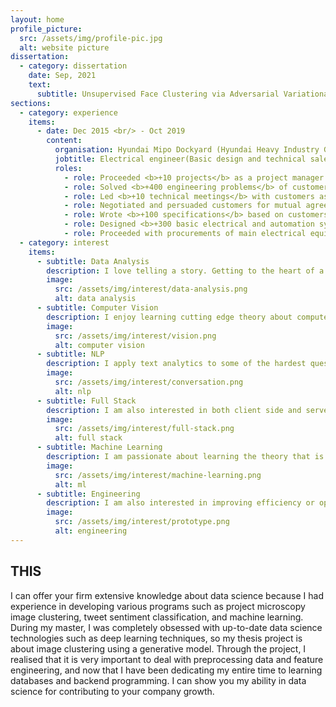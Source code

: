 ```yaml
---
layout: home
profile_picture:
  src: /assets/img/profile-pic.jpg
  alt: website picture
dissertation:
  - category: dissertation
    date: Sep, 2021
    text:
      subtitle: Unsupervised Face Clustering via Adversarial Variational Graph Auto-Encoder and Similarity Density
sections:
  - category: experience
    items:
      - date: Dec 2015 <br/> - Oct 2019
        content: 
          organisation: Hyundai Mipo Dockyard (Hyundai Heavy Industry Group) <br/>
          jobtitle: Electrical engineer(Basic design and technical sales) <br/>
          roles: 
            - role: Proceeded <b>+10 projects</b> as a project manager in electrical part
            - role: Solved <b>+400 engineering problems</b> of customers' requirements
            - role: Led <b>+10 technical meetings</b> with customers as a representative of an electrical team for dealing with technical problems.
            - role: Negotiated and persuaded customers for mutual agreed specifications and product price.
            - role: Wrote <b>+100 specifications</b> based on customers' requirements.
            - role: Designed <b>+300 basic electrical and automation systems</b>, Estimated the cost of the system.
            - role: Proceeded with procurements of main electrical equipment, and evaluated technical suitability for +50 projects.
  - category: interest
    items:
      - subtitle: Data Analysis
        description: I love telling a story. Getting to the heart of a problem and coming up with a solution.
        image:
          src: /assets/img/interest/data-analysis.png
          alt: data analysis
      - subtitle: Computer Vision
        description: I enjoy learning cutting edge theory about computer vision.
        image:
          src: /assets/img/interest/vision.png
          alt: computer vision
      - subtitle: NLP
        description: I apply text analytics to some of the hardest questions in business.
        image:
          src: /assets/img/interest/conversation.png
          alt: nlp   
      - subtitle: Full Stack
        description: I am also interested in both client side and server side.
        image:
          src: /assets/img/interest/full-stack.png
          alt: full stack
      - subtitle: Machine Learning
        description: I am passionate about learning the theory that is pushing the cutting edge of ML.
        image:
          src: /assets/img/interest/machine-learning.png
          alt: ml
      - subtitle: Engineering
        description: I am also interested in improving efficiency or optimiztion about engineering and factories.
        image:
          src: /assets/img/interest/prototype.png
          alt: engineering   
---
```


## THIS
I can offer your firm extensive knowledge about data science because I had experience in developing various programs such as project microscopy image clustering, tweet sentiment classification, and machine learning. During my master, I was completely obsessed with up-to-date data science technologies such as deep learning techniques, so my thesis project is about image clustering using a generative model. Through the project, I realised that it is very important to deal with preprocessing data and feature engineering, and now that I have been dedicating my entire time to learning databases and backend programming. I can show you my ability in data science for contributing to your company growth.



